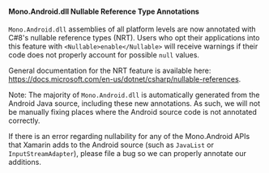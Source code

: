 #### Mono.Android.dll Nullable Reference Type Annotations

`Mono.Android.dll` assemblies of all platform levels are now annotated with 
C#8's nullable reference types (NRT).  Users who opt their applications into 
this feature with `<Nullable>enable</Nullable>` will receive warnings if their 
code does not properly account for possible `null` values.

General documentation for the NRT feature is available here: 
https://docs.microsoft.com/en-us/dotnet/csharp/nullable-references.

Note:
The majority of `Mono.Android.dll` is automatically generated from the Android 
Java source, including these new annotations.  As such, we will not be manually 
fixing places where the Android source code is not annotated correctly.

If there is an error regarding nullability for any of the Mono.Android APIs 
that Xamarin adds to the Android source (such as `JavaList` or `InputStreamAdapter`), 
please file a bug so we can properly annotate our additions.